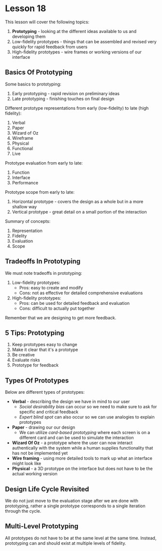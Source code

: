 # Lesson 18

This lesson will cover the following topics:

1. **Prototyping** - looking at the different ideas available to us and developing them
2. Low-fidelity prototypes - things that can be assembled and revised very quickly for rapid feedback from users
3. High-fidelity prototypes - wire frames or working versions of our interface

## Basics Of Prototyping

Some basics to prototyping:

1. Early prototyping - rapid revision on preliminary ideas
2. Late prototyping - finishing touches on final design

Different prototype representations from early (low-fidelity) to late (high fidelity):

1. Verbal
2. Paper
3. Wizard of Oz
4. Wireframe
5. Physical
6. Functional
7. Live

Prototype evaluation from early to late:

1. Function
2. Interface
3. Performance

Prototype scope from early to late:

1. Horizontal prototype - covers the design as a whole but in a more shallow way
2. Vertical prototype - great detail on a small portion of the interaction

Summary of concepts:

1. Representation
2. Fidelity
3. Evaluation
4. Scope

## Tradeoffs In Prototyping

We must note tradeoffs in prototyping:

1. Low-fidelity prototypes:
   - Pros: easy to create and modify
   - Cons: not as effective for detailed comprehensive evaluations
2. High-fidelity prototypes:
   - Pros: can be used for detailed feedback and evaluation
   - Cons: difficult to actually put together

Remember that we are designing to get more feedback.

## 5 Tips: Prototyping

1. Keep prototypes easy to change
2. Make it clear that it's a prototype
3. Be creative
4. Evaluate risks
5. Prototype for feedback

## Types Of Prototypes

Below are different types of prototypes:

- **Verbal** - describing the design we have in mind to our user
  - _Social desirability bias_ can occur so we need to make sure to ask for specific and critical feedback
  - _Expert blind spot_ can also occur so we can use analogies to explain prototypes
- **Paper** - drawing our our design
  - We can utilize _card-based prototyping_ where each screen is on a different card and can be used to simulate the interaction
- **Wizard Of Oz** - a prototype where the user can now interact authentically with the system while a human supplies functionality that has not be implemented yet
- **Wire framing** - using more detailed tools to mark up what an interface might look like
- **Physical** - a 3D prototype on the interface but does not have to be the actual working version

## Design Life Cycle Revisited

We do not just move to the evaluation stage after we are done with prototyping, rather a single prototype corresponds to a single iteration through the cycle.

## Multi-Level Prototyping

All prototypes do not have to be at the same level at the same time. Instead, prototyping can and should exist at multiple levels of fidelity.
